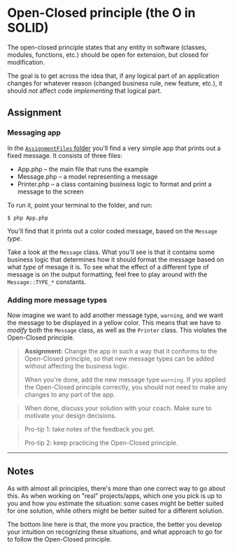# Open-Closed principle (the O in SOLID)
The open-closed principle states that any entity in software (classes, modules, functions, etc.) should be open for
extension, but closed for modification.

The goal is to get across the idea that, if any logical part of an application changes for whatever reason (changed
business rule, new feature, etc.), it should _not_ affect code _implementing_ that logical part.

## Assignment
### Messaging app
In the [`AssignmentFiles` folder](./AssignmentFiles) you'll find a very simple app that prints out a fixed message. It
consists of three files:
* App.php – the main file that runs the example
* Message.php – a model representing a message
* Printer.php – a class containing business logic to format and print a message to the screen

To run it, point your terminal to the folder, and run:

```shell
$ php App.php
```

You'll find that it prints out a color coded message, based on the `Message` _type_.

Take a look at the `Message` class. What you'll see is that it contains some business logic that determines how it
should format the message based on what _type_ of mesage it is. To see what the effect of a different type of message is
on the output formatting, feel free to play around with the `Message::TYPE_*` constants.

### Adding more message types
Now imagine we want to add another message type, `warning`, and we want the message to be displayed in a yellow color.
This means that we have to _modify_ both the `Message` class, as well as the `Printer` class. This violates the
Open-Closed principle.

> **Assignment:** Change the app in such a way that it conforms to the Open-Closed principle, so that new message
> types can be added without affecting the business logic.
> 
> When you're done, add the new message type `warning`. If you applied the Open-Closed principle correctly, you should
> not need to make any changes to any part of the app.

> When done, discuss your solution with your coach. Make sure to motivate your design decisions.

> Pro-tip 1: take notes of the feedback you get.
> 
> Pro-tip 2: keep practicing the Open-Closed principle.

---

## Notes
As with almost all principles, there's more than one correct way to go about this. As when working on "real"
projects/apps, which one you pick is up to you and how you estimate the situation: some cases might be better suited for
one solution, while others might be better suited for a different solution.

The bottom line here is that, the more you practice, the better you develop your intuition on recognizing these
situations, and what approach to go for to follow the Open-Closed principle.

